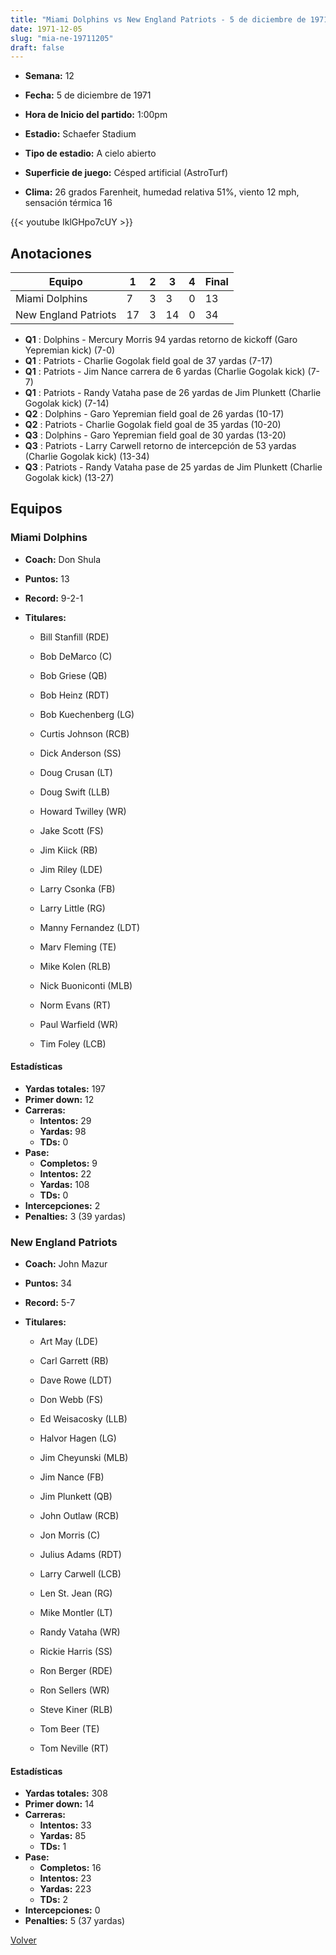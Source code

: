 ```yaml
---
title: "Miami Dolphins vs New England Patriots - 5 de diciembre de 1971"
date: 1971-12-05
slug: "mia-ne-19711205"
draft: false
---
```


* **Semana:** 12
* **Fecha:** 5 de diciembre de 1971

* **Hora de Inicio del partido:** 1:00pm
* **Estadio:** Schaefer Stadium
* **Tipo de estadio:** A cielo abierto
* **Superficie de juego:** Césped artificial (AstroTurf)
* **Clima:** 26 grados Farenheit, humedad relativa 51%, viento 12 mph, sensación térmica 16


{{< youtube IklGHpo7cUY >}}


## Anotaciones
| Equipo | 1 | 2 | 3 | 4 | Final |
|--------|---|---|---|---|-------|
| Miami Dolphins  | 7 | 3 | 3 | 0  | 13 |
| New England Patriots  | 17 | 3 | 14 | 0  | 34 |
* **Q1** : Dolphins - Mercury Morris 94 yardas retorno de kickoff (Garo Yepremian kick) (7-0)
* **Q1** : Patriots - Charlie Gogolak field goal de 37 yardas (7-17)
* **Q1** : Patriots - Jim Nance carrera de 6 yardas (Charlie Gogolak kick) (7-7)
* **Q1** : Patriots - Randy Vataha pase de 26 yardas de Jim Plunkett (Charlie Gogolak kick) (7-14)
* **Q2** : Dolphins - Garo Yepremian field goal de 26 yardas (10-17)
* **Q2** : Patriots - Charlie Gogolak field goal de 35 yardas (10-20)
* **Q3** : Dolphins - Garo Yepremian field goal de 30 yardas (13-20)
* **Q3** : Patriots - Larry Carwell retorno de intercepción de 53 yardas (Charlie Gogolak kick) (13-34)
* **Q3** : Patriots - Randy Vataha pase de 25 yardas de Jim Plunkett (Charlie Gogolak kick) (13-27)


## Equipos


### Miami Dolphins
* **Coach:** Don Shula
* **Puntos:** 13
* **Record:** 9-2-1
* **Titulares:** 

  * Bill Stanfill (RDE) 

  * Bob DeMarco (C) 

  * Bob Griese (QB) 

  * Bob Heinz (RDT) 

  * Bob Kuechenberg (LG) 

  * Curtis Johnson (RCB) 

  * Dick Anderson (SS) 

  * Doug Crusan (LT) 

  * Doug Swift (LLB) 

  * Howard Twilley (WR) 

  * Jake Scott (FS) 

  * Jim Kiick (RB) 

  * Jim Riley (LDE) 

  * Larry Csonka (FB) 

  * Larry Little (RG) 

  * Manny Fernandez (LDT) 

  * Marv Fleming (TE) 

  * Mike Kolen (RLB) 

  * Nick Buoniconti (MLB) 

  * Norm Evans (RT) 

  * Paul Warfield (WR) 

  * Tim Foley (LCB) 

#### Estadísticas
* **Yardas totales:** 197
* **Primer down:** 12
* **Carreras:**
  * **Intentos:** 29
  * **Yardas:** 98
  * **TDs:** 0
* **Pase:**
  * **Completos:** 9
  * **Intentos:** 22
  * **Yardas:** 108
  * **TDs:** 0
* **Intercepciones:** 2
* **Penalties:** 3 (39 yardas)

### New England Patriots
* **Coach:** John Mazur
* **Puntos:** 34
* **Record:** 5-7
* **Titulares:** 

  * Art May (LDE) 

  * Carl Garrett (RB) 

  * Dave Rowe (LDT) 

  * Don Webb (FS) 

  * Ed Weisacosky (LLB) 

  * Halvor Hagen (LG) 

  * Jim Cheyunski (MLB) 

  * Jim Nance (FB) 

  * Jim Plunkett (QB) 

  * John Outlaw (RCB) 

  * Jon Morris (C) 

  * Julius Adams (RDT) 

  * Larry Carwell (LCB) 

  * Len St. Jean (RG) 

  * Mike Montler (LT) 

  * Randy Vataha (WR) 

  * Rickie Harris (SS) 

  * Ron Berger (RDE) 

  * Ron Sellers (WR) 

  * Steve Kiner (RLB) 

  * Tom Beer (TE) 

  * Tom Neville (RT) 

#### Estadísticas
* **Yardas totales:** 308
* **Primer down:** 14
* **Carreras:**
  * **Intentos:** 33
  * **Yardas:** 85
  * **TDs:** 1
* **Pase:**
  * **Completos:** 16
  * **Intentos:** 23
  * **Yardas:** 223
  * **TDs:** 2
* **Intercepciones:** 0
* **Penalties:** 5 (37 yardas)


[Volver](/historia/1971)
